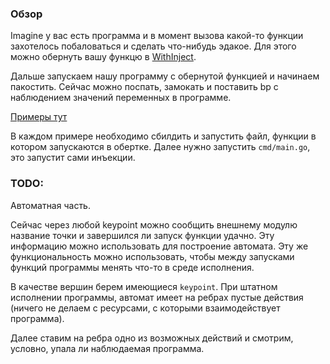 ### Обзор

Imagine у вас есть программа и в момент вызова какой-то функции захотелось побаловаться и сделать что-нибудь эдакое.
Для этого можно обернуть вашу функцю в [WithInject](wrappers.go).

Дальше запускаем нашу программу с обернутой функцией и начинаем пакостить.
Сейчас можно поспать, замокать и поставить bp с наблюдением значений переменных в программе.

[Примеры тут](example)

В каждом примере необходимо сбилдить и запустить файл, функции в котором запускаются в обертке.
Далее нужно запустить `cmd/main.go`, это запустит сами инъекции.

### TODO:

Автоматная часть.

Сейчас через любой keypoint можно сообщить внешнему модулю название точки и завершился
ли запуск функции удачно. Эту информацию можно использовать для построение автомата.
Эту же функциональность можно использовать, чтобы между запусками функций программы
менять что-то в среде исполнения.

В качестве вершин берем имеющиеся `keypoint`.
При штатном исполнении программы, автомат имеет на ребрах пустые действия
(ничего не делаем с ресурсами, с которыми взаимодействует программа).

Далее ставим на ребра одно из возможных действий и смотрим, условно, упала ли наблюдаемая 
программа.
